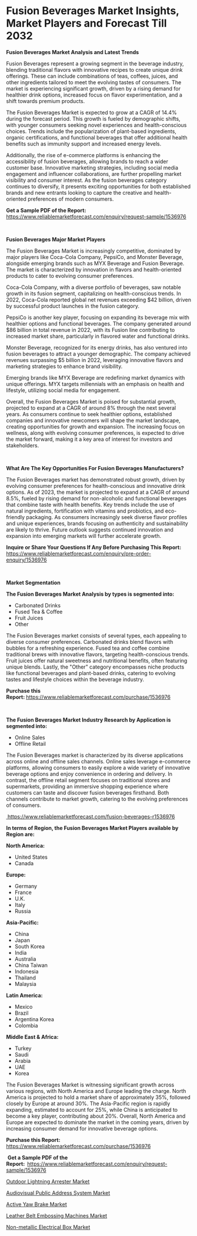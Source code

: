 <p><h1>Fusion Beverages Market Insights, Market Players and Forecast Till 2032</h1></p><p><strong>Fusion Beverages Market Analysis and Latest Trends</strong></p>
<p><p>Fusion Beverages represent a growing segment in the beverage industry, blending traditional flavors with innovative recipes to create unique drink offerings. These can include combinations of teas, coffees, juices, and other ingredients tailored to meet the evolving tastes of consumers. The market is experiencing significant growth, driven by a rising demand for healthier drink options, increased focus on flavor experimentation, and a shift towards premium products.</p><p>The Fusion Beverages Market is expected to grow at a CAGR of 14.4% during the forecast period. This growth is fueled by demographic shifts, with younger consumers seeking novel experiences and health-conscious choices. Trends include the popularization of plant-based ingredients, organic certifications, and functional beverages that offer additional health benefits such as immunity support and increased energy levels.</p><p>Additionally, the rise of e-commerce platforms is enhancing the accessibility of fusion beverages, allowing brands to reach a wider customer base. Innovative marketing strategies, including social media engagement and influencer collaborations, are further propelling market visibility and consumer interest. As the fusion beverages category continues to diversify, it presents exciting opportunities for both established brands and new entrants looking to capture the creative and health-oriented preferences of modern consumers.</p></p>
<p><strong>Get a Sample PDF of the Report:&nbsp;</strong> <a href="https://www.reliablemarketforecast.com/enquiry/request-sample/1536976?utm_campaign=1097&utm_medium=2&utm_source=Github&utm_content=ia&utm_term=28022025&utm_id=fusion-beverages">https://www.reliablemarketforecast.com/enquiry/request-sample/1536976</a></p>
<p>&nbsp;</p>
<p><strong>Fusion Beverages Major Market Players</strong></p>
<p><p>The Fusion Beverages Market is increasingly competitive, dominated by major players like Coca-Cola Company, PepsiCo, and Monster Beverage, alongside emerging brands such as MYX Beverage and Fusion Beverage. The market is characterized by innovation in flavors and health-oriented products to cater to evolving consumer preferences.</p><p>Coca-Cola Company, with a diverse portfolio of beverages, saw notable growth in its fusion segment, capitalizing on health-conscious trends. In 2022, Coca-Cola reported global net revenues exceeding $42 billion, driven by successful product launches in the fusion category.</p><p>PepsiCo is another key player, focusing on expanding its beverage mix with healthier options and functional beverages. The company generated around $86 billion in total revenue in 2022, with its Fusion line contributing to increased market share, particularly in flavored water and functional drinks.</p><p>Monster Beverage, recognized for its energy drinks, has also ventured into fusion beverages to attract a younger demographic. The company achieved revenues surpassing $5 billion in 2022, leveraging innovative flavors and marketing strategies to enhance brand visibility.</p><p>Emerging brands like MYX Beverage are redefining market dynamics with unique offerings. MYX targets millennials with an emphasis on health and lifestyle, utilizing social media for engagement.</p><p>Overall, the Fusion Beverages Market is poised for substantial growth, projected to expand at a CAGR of around 8% through the next several years. As consumers continue to seek healthier options, established companies and innovative newcomers will shape the market landscape, creating opportunities for growth and expansion. The increasing focus on wellness, along with evolving consumer preferences, is expected to drive the market forward, making it a key area of interest for investors and stakeholders.</p></p>
<p>&nbsp;</p>
<p><strong>What Are The Key Opportunities For Fusion Beverages Manufacturers?</strong></p>
<p><p>The Fusion Beverages market has demonstrated robust growth, driven by evolving consumer preferences for health-conscious and innovative drink options. As of 2023, the market is projected to expand at a CAGR of around 8.5%, fueled by rising demand for non-alcoholic and functional beverages that combine taste with health benefits. Key trends include the use of natural ingredients, fortification with vitamins and probiotics, and eco-friendly packaging. As consumers increasingly seek diverse flavor profiles and unique experiences, brands focusing on authenticity and sustainability are likely to thrive. Future outlook suggests continued innovation and expansion into emerging markets will further accelerate growth.</p></p>
<p><strong>Inquire or Share Your Questions If Any Before Purchasing This Report:</strong> <a href="https://www.reliablemarketforecast.com/enquiry/pre-order-enquiry/1536976?utm_campaign=1097&utm_medium=2&utm_source=Github&utm_content=ia&utm_term=28022025&utm_id=fusion-beverages">https://www.reliablemarketforecast.com/enquiry/pre-order-enquiry/1536976</a></p>
<p>&nbsp;</p>
<p><strong>Market Segmentation</strong></p>
<p><strong>The Fusion Beverages Market Analysis by types is segmented into:</strong></p>
<p><ul><li>Carbonated Drinks</li><li>Fused Tea & Coffee</li><li>Fruit Juices</li><li>Other</li></ul></p>
<p><p>The Fusion Beverages market consists of several types, each appealing to diverse consumer preferences. Carbonated drinks blend flavors with bubbles for a refreshing experience. Fused tea and coffee combine traditional brews with innovative flavors, targeting health-conscious trends. Fruit juices offer natural sweetness and nutritional benefits, often featuring unique blends. Lastly, the "Other" category encompasses niche products like functional beverages and plant-based drinks, catering to evolving tastes and lifestyle choices within the beverage industry.</p></p>
<p><strong>Purchase this Report:&nbsp;</strong><a href="https://www.reliablemarketforecast.com/purchase/1536976?utm_campaign=1097&utm_medium=2&utm_source=Github&utm_content=ia&utm_term=28022025&utm_id=fusion-beverages">https://www.reliablemarketforecast.com/purchase/1536976</a></p>
<p>&nbsp;</p>
<p><strong>The Fusion Beverages Market Industry Research by Application is segmented into:</strong></p>
<p><ul><li>Online Sales</li><li>Offline Retail</li></ul></p>
<p><p>The Fusion Beverages market is characterized by its diverse applications across online and offline sales channels. Online sales leverage e-commerce platforms, allowing consumers to easily explore a wide variety of innovative beverage options and enjoy convenience in ordering and delivery. In contrast, the offline retail segment focuses on traditional stores and supermarkets, providing an immersive shopping experience where customers can taste and discover fusion beverages firsthand. Both channels contribute to market growth, catering to the evolving preferences of consumers.</p></p>
<p><a href="https://www.reliablemarketforecast.com/fusion-beverages-r1536976?utm_campaign=1097&utm_medium=2&utm_source=Github&utm_content=ia&utm_term=28022025&utm_id=fusion-beverages">&nbsp;https://www.reliablemarketforecast.com/fusion-beverages-r1536976</a></p>
<p><strong>In terms of Region, the Fusion Beverages Market Players available by Region are:</strong></p>
<p>
    <p> <strong> North America: </strong>
        <ul>
            <li>United States</li>
            <li>Canada</li>
        </ul>
        </p> 
    <p> <strong> Europe: </strong>
        <ul>
            <li>Germany</li>
            <li>France</li>
            <li>U.K.</li>
            <li>Italy</li>
            <li>Russia</li>
        </ul>
        </p> 
    <p> <strong> Asia-Pacific: </strong>
        <ul>
            <li>China</li>
            <li>Japan</li>
            <li>South Korea</li>
            <li>India</li>
            <li>Australia</li>
            <li>China Taiwan</li>
            <li>Indonesia</li>
            <li>Thailand</li>
            <li>Malaysia</li>
        </ul>
        </p> 
    <p> <strong> Latin America: </strong>
        <ul>
            <li>Mexico</li>
            <li>Brazil</li>
            <li>Argentina Korea</li>
            <li>Colombia</li>
        </ul>
        </p> 
    <p> <strong> Middle East & Africa: </strong>
        <ul>
            <li>Turkey</li>
            <li>Saudi</li>
            <li>Arabia</li>
            <li>UAE</li>
            <li>Korea</li>
        </ul>
    </p>
    </p>
<p><p>The Fusion Beverages Market is witnessing significant growth across various regions, with North America and Europe leading the charge. North America is projected to hold a market share of approximately 35%, followed closely by Europe at around 30%. The Asia-Pacific region is rapidly expanding, estimated to account for 25%, while China is anticipated to become a key player, contributing about 20%. Overall, North America and Europe are expected to dominate the market in the coming years, driven by increasing consumer demand for innovative beverage options.</p></p>
<p><strong>Purchase this Report: </strong><a href="https://www.reliablemarketforecast.com/purchase/1536976?utm_campaign=1097&utm_medium=2&utm_source=Github&utm_content=ia&utm_term=28022025&utm_id=fusion-beverages">https://www.reliablemarketforecast.com/purchase/1536976</a></p>
<p>&nbsp;<strong>Get a Sample PDF of the Report:&nbsp;&nbsp;</strong><a href="https://www.reliablemarketforecast.com/enquiry/request-sample/1536976?utm_campaign=1097&utm_medium=2&utm_source=Github&utm_content=ia&utm_term=28022025&utm_id=fusion-beverages">https://www.reliablemarketforecast.com/enquiry/request-sample/1536976</a></p>
<p><strong></strong></p>
<p><p><a href="https://github.com/vigoseiler/Market-Research-Report-List-1/blob/main/outdoor-lightning-arrester-market.md?utm_campaign=1097&utm_medium=2&utm_source=Github&utm_content=ia&utm_term=28022025&utm_id=fusion-beverages">Outdoor Lightning Arrester Market</a></p><p><a href="https://github.com/penecorodz74/Market-Research-Report-List-1/blob/main/audiovisual-public-address-system-market.md?utm_campaign=1097&utm_medium=2&utm_source=Github&utm_content=ia&utm_term=28022025&utm_id=fusion-beverages">Audiovisual Public Address System Market</a></p><p><a href="https://github.com/boysabotzoc/Market-Research-Report-List-1/blob/main/active-yaw-brake-market.md?utm_campaign=1097&utm_medium=2&utm_source=Github&utm_content=ia&utm_term=28022025&utm_id=fusion-beverages">Active Yaw Brake Market</a></p><p><a href="https://github.com/sadimsamid/Market-Research-Report-List-1/blob/main/leather-belt-embossing-machines-market.md?utm_campaign=1097&utm_medium=2&utm_source=Github&utm_content=ia&utm_term=28022025&utm_id=fusion-beverages">Leather Belt Embossing Machines Market</a></p><p><a href="https://github.com/jhamygunler/Market-Research-Report-List-1/blob/main/non-metallic-electrical-box-market.md?utm_campaign=1097&utm_medium=2&utm_source=Github&utm_content=ia&utm_term=28022025&utm_id=fusion-beverages">Non-metallic Electrical Box Market</a></p></p>